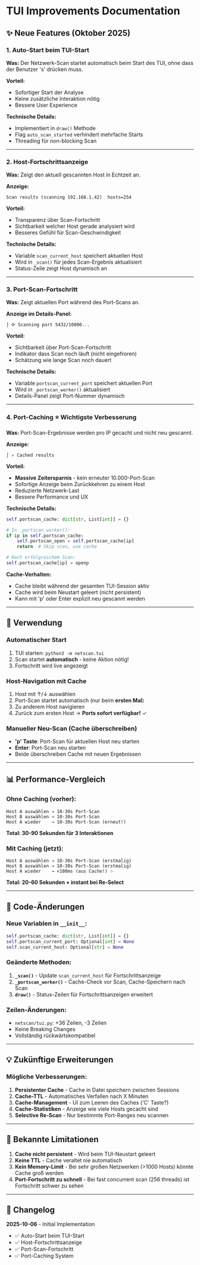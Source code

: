 # TUI Improvements Documentation

## ✨ Neue Features (Oktober 2025)

### 1. Auto-Start beim TUI-Start
**Was:** Der Netzwerk-Scan startet automatisch beim Start des TUI, ohne dass der Benutzer 's' drücken muss.

**Vorteil:** 
- Sofortiger Start der Analyse
- Keine zusätzliche Interaktion nötig
- Bessere User Experience

**Technische Details:**
- Implementiert in `draw()` Methode
- Flag `auto_scan_started` verhindert mehrfache Starts
- Threading für non-blocking Scan

---

### 2. Host-Fortschrittsanzeige
**Was:** Zeigt den aktuell gescannten Host in Echtzeit an.

**Anzeige:**
```
Scan results (scanning 192.168.1.42)  hosts=254
```

**Vorteil:**
- Transparenz über Scan-Fortschritt
- Sichtbarkeit welcher Host gerade analysiert wird
- Besseres Gefühl für Scan-Geschwindigkeit

**Technische Details:**
- Variable `scan_current_host` speichert aktuellen Host
- Wird in `_scan()` für jedes Scan-Ergebnis aktualisiert
- Status-Zeile zeigt Host dynamisch an

---

### 3. Port-Scan-Fortschritt
**Was:** Zeigt aktuellen Port während des Port-Scans an.

**Anzeige im Details-Panel:**
```
│ ⟳ Scanning port 5432/10000...
```

**Vorteil:**
- Sichtbarkeit über Port-Scan-Fortschritt
- Indikator dass Scan noch läuft (nicht eingefroren)
- Schätzung wie lange Scan noch dauert

**Technische Details:**
- Variable `portscan_current_port` speichert aktuellen Port
- Wird in `_portscan_worker()` aktualisiert
- Details-Panel zeigt Port-Nummer dynamisch

---

### 4. Port-Caching ⭐ **Wichtigste Verbesserung**
**Was:** Port-Scan-Ergebnisse werden pro IP gecacht und nicht neu gescannt.

**Anzeige:**
```
│ ✓ Cached results
```

**Vorteil:**
- **Massive Zeitersparnis** - kein erneuter 10.000-Port-Scan
- Sofortige Anzeige beim Zurückkehren zu einem Host
- Reduzierte Netzwerk-Last
- Bessere Performance und UX

**Technische Details:**
```python
self.portscan_cache: dict[str, List[int]] = {}

# In _portscan_worker():
if ip in self.portscan_cache:
    self.portscan_open = self.portscan_cache[ip]
    return  # Skip scan, use cache

# Nach erfolgreichem Scan:
self.portscan_cache[ip] = openp
```

**Cache-Verhalten:**
- Cache bleibt während der gesamten TUI-Session aktiv
- Cache wird beim Neustart geleert (nicht persistent)
- Kann mit 'p' oder Enter explizit neu gescannt werden

---

## 🎯 Verwendung

### Automatischer Start
1. TUI starten: `python3 -m netscan.tui`
2. Scan startet **automatisch** - keine Aktion nötig!
3. Fortschritt wird live angezeigt

### Host-Navigation mit Cache
1. Host mit ↑/↓ auswählen
2. Port-Scan startet automatisch (nur beim **ersten Mal**)
3. Zu anderem Host navigieren
4. Zurück zum ersten Host → **Ports sofort verfügbar!** ✓

### Manueller Neu-Scan (Cache überschreiben)
- **'p' Taste**: Port-Scan für aktuellen Host neu starten
- **Enter**: Port-Scan neu starten
- Beide überschreiben Cache mit neuen Ergebnissen

---

## 📊 Performance-Vergleich

### Ohne Caching (vorher):
```
Host A auswählen → 10-30s Port-Scan
Host B auswählen → 10-30s Port-Scan
Host A wieder    → 10-30s Port-Scan (erneut!)
```
**Total: 30-90 Sekunden für 3 Interaktionen**

### Mit Caching (jetzt):
```
Host A auswählen → 10-30s Port-Scan (erstmalig)
Host B auswählen → 10-30s Port-Scan (erstmalig)
Host A wieder    → <100ms (aus Cache!) ✨
```
**Total: 20-60 Sekunden + instant bei Re-Select**

---

## 🔧 Code-Änderungen

### Neue Variablen in `__init__`:
```python
self.portscan_cache: dict[str, List[int]] = {}
self.portscan_current_port: Optional[int] = None
self.scan_current_host: Optional[str] = None
```

### Geänderte Methoden:
1. **`_scan()`** - Update `scan_current_host` für Fortschrittsanzeige
2. **`_portscan_worker()`** - Cache-Check vor Scan, Cache-Speichern nach Scan
3. **`draw()`** - Status-Zeilen für Fortschrittsanzeigen erweitert

### Zeilen-Änderungen:
- `netscan/tui.py`: +36 Zeilen, -3 Zeilen
- Keine Breaking Changes
- Vollständig rückwärtskompatibel

---

## 💡 Zukünftige Erweiterungen

### Mögliche Verbesserungen:
1. **Persistenter Cache** - Cache in Datei speichern zwischen Sessions
2. **Cache-TTL** - Automatisches Verfallen nach X Minuten
3. **Cache-Management** - UI zum Leeren des Caches ('C' Taste?)
4. **Cache-Statistiken** - Anzeige wie viele Hosts gecacht sind
5. **Selective Re-Scan** - Nur bestimmte Port-Ranges neu scannen

---

## 🐛 Bekannte Limitationen

1. **Cache nicht persistent** - Wird beim TUI-Neustart geleert
2. **Keine TTL** - Cache veraltet nie automatisch
3. **Kein Memory-Limit** - Bei sehr großen Netzwerken (>1000 Hosts) könnte Cache groß werden
4. **Port-Fortschritt zu schnell** - Bei fast concurrent scan (256 threads) ist Fortschritt schwer zu sehen

---

## 📝 Changelog

**2025-10-06** - Initial Implementation
- ✅ Auto-Start beim TUI-Start
- ✅ Host-Fortschrittsanzeige
- ✅ Port-Scan-Fortschritt
- ✅ Port-Caching System

